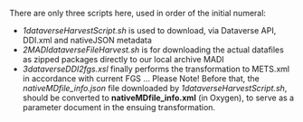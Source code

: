 There are only three scripts here, used in order of the initial numeral:
- *1dataverseHarvestScript.sh* is used to download, via Dataverse API, DDI.xml and nativeJSON metadata
- *2MADIdataverseFileHarvest.sh* is for downloading the actual datafiles as zipped packages directly to our local archive MADI
- *3dataverseDDI2fgs.xsl* finally performs the transformation to METS.xml in accordance with current FGS ...
Please Note! Before that, the *nativeMDfile_info.json* file downloaded by *1dataverseHarvestScript.sh*, should be converted to **nativeMDfile_info.xml** (in Oxygen), to serve as a parameter document in the ensuing transformation.      
